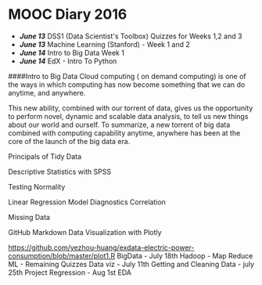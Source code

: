 MOOC Diary 2016
===================================
- ***June 13*** DSS1 (Data Scientist's Toolbox) Quizzes for Weeks 1,2 and 3
- ***June 13*** Machine Learning (Stanford) - Week 1 and 2
- ***June 14*** Intro to Big Data Week 1
- ***June 14*** EdX - Intro To Python

####Intro to Big Data
Cloud computing ( on demand computing) is one of the ways in which computing has now become 
something that we can do anytime, and anywhere. 

This new ability, combined with our torrent of data, gives us the opportunity to perform novel, 
dynamic and scalable data analysis, to tell us new things about our world and ourself. 
To summarize, a new torrent of big data combined with computing capability anytime, 
anywhere has been at the core of the  launch of the big data era. 


Principals of Tidy Data

Descriptive Statistics with SPSS

Testing Normality


Linear Regression 
Model Diagnostics
Correlation

Missing Data


GitHub
Markdown
Data Visualization with Plotly



https://github.com/yezhou-huang/exdata-electric-power-consumption/blob/master/plot1.R
BigData - July 18th Hadoop - Map Reduce
ML - Remaining Quizzes
Data viz - July 11th
Getting and Cleaning Data -  july 25th Project
Regression - Aug 1st
EDA
